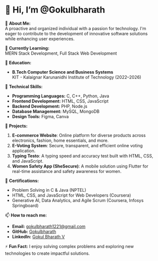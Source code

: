 # 👋 Hi, I’m @Gokulbharath  

👀 **About Me:**  
A proactive and organized individual with a passion for technology. I'm eager to contribute to the development of innovative software solutions while enhancing user experiences.  

🌱 **Currently Learning:**  
MERN Stack Development, Full Stack Web Development  

💼 **Education:**  
- **B.Tech Computer Science and Business Systems**  
  KIT - Kalaignar Karunanidhi Institute of Technology (2022–2026)  

🔧 **Technical Skills:**  
- **Programming Languages:** C, C++, Python, Java  
- **Frontend Development:** HTML, CSS, JavaScript  
- **Backend Development:** PHP, Node.js  
- **Database Management:** MySQL, MongoDB  
- **Design Tools:** Figma, Canva  

🌟 **Projects:**  
1. **E-commerce Website**: Online platform for diverse products across electronics, fashion, home essentials, and more.  
2. **E-Voting System**: Secure, transparent, and efficient online voting application.  
3. **Typing Testo**: A typing speed and accuracy test built with HTML, CSS, and JavaScript.  
4. **Women Safety App (SheSecure)**: A mobile solution using Flutter for real-time assistance and safety awareness for women.  

📜 **Certifications:**  
- Problem Solving in C & Java (NPTEL)  
- HTML, CSS, and JavaScript for Web Developers (Coursera)  
- Generative AI, Data Analytics, and Agile Scrum (Coursera, Infosys Springboard)  

📫 **How to reach me:**  
- **Email:** [gokulbharath1221@gmail.com](mailto:gokulbharath1221@gmail.com)  
- **GitHub:** [Gokulbharath](https://github.com/Gokulbharath)  
- **LinkedIn:** [Gokul Bharath V](https://linkedin.com/in/gokul-bharath-b6a117266)  

⚡ **Fun Fact:** I enjoy solving complex problems and exploring new technologies to create impactful solutions.  

